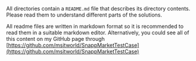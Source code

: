 All directories contain a `README.md` file that describes its directory contents. Please read them to understand different parts of the solutions. 

All readme files are written in markdown format so it is recommended to read them in a suitable markdown editor. Alternatively, you could see all of this content on my GitHub page through [https://github.com/msitworld/SnappMarketTestCase](https://github.com/msitworld/SnappMarketTestCase)